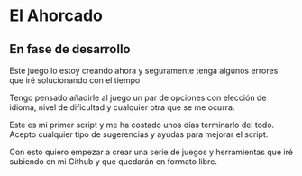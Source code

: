 # El Ahorcado
## **En fase de desarrollo**
Este juego lo estoy creando ahora y seguramente tenga algunos errores que iré solucionando con el tiempo

Tengo pensado añadirle al juego un par de opciones con elección de idioma, nivel de dificultad y cualquier otra que se me ocurra.

Este es mi primer script y me ha costado unos días terminarlo del todo. Acepto cualquier tipo de sugerencias y ayudas para mejorar el script.

Con esto quiero empezar a crear una serie de juegos y herramientas que iré subiendo en mi Github y que quedarán en formato libre.

